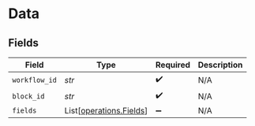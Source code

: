 # Data


## Fields

| Field                                                        | Type                                                         | Required                                                     | Description                                                  |
| ------------------------------------------------------------ | ------------------------------------------------------------ | ------------------------------------------------------------ | ------------------------------------------------------------ |
| `workflow_id`                                                | *str*                                                        | :heavy_check_mark:                                           | N/A                                                          |
| `block_id`                                                   | *str*                                                        | :heavy_check_mark:                                           | N/A                                                          |
| `fields`                                                     | List[[operations.Fields](../../models/operations/fields.md)] | :heavy_minus_sign:                                           | N/A                                                          |